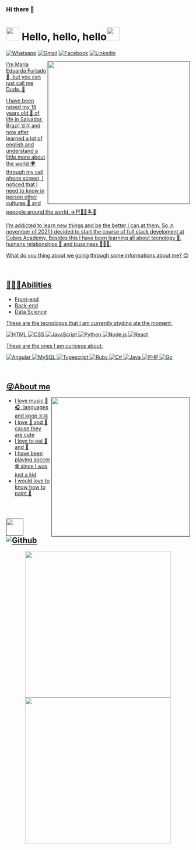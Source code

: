 ### Hi there 👋

<!--
**carlostsa10/carlostsa10** is a ✨ _special_ ✨ repository because its `README.md` (this file) appears on your GitHub profile.

Here are some ideas to get you started:

- 🔭 I’m currently working on ...
- 🌱 I’m currently learning ...
- 👯 I’m looking to collaborate on ...
- 🤔 I’m looking for help with ...
- 💬 Ask me about ...
- 📫 How to reach me: ...
- 😄 Pronouns: ...
- ⚡ Fun fact: ...
-->
<h1> <img src="https://image.pngaaa.com/160/62160-middle.png" width="36px"> Hello, hello, hello<img src="https://image.pngaaa.com/160/62160-middle.png" width="36px"> </h1>

<a href="http://api.whatsapp.com/send?1=pt_BR&phone=5561986084481" target="_blank"><img alt="Whatsapp" src="https://img.shields.io/badge/WhatsApp-25D366?style=for-the-badge&logo=whatsapp&logoColor=white" /></a>  <a href="https://mail.google.com/mail/u/carlostsa10@gmail.com" target="_blank"><img alt="Gmail" src="https://img.shields.io/badge/Gmail-D14836?style=for-the-badge&logo=gmail&logoColor=white" /></a> <a href="https://web.facebook.com/mrcarlost" target="_blank"><img alt="Facebook" src="https://img.shields.io/badge/Facebook-1877F2?style=for-the-badge&logo=facebook&logoColor=white" /></a>
<a href="https://www.linkedin.com/in/carlostsa/" target="_blank"><img alt="Linkedin" src="https://img.shields.io/badge/LinkedIn-0077B5?style=for-the-badge&logo=linkedin&logoColor=white" /></a> <a href="" target="_blank">
  
<img align='right' src='https://kpoplat.com/wp-content/uploads/2020/11/jungkook-gif.gif' width='390px'>

I'm Maria Eduarda Furtado 🌹, but you can just call me Duda. 🤟

I have been raised my 18 years old 🔞 of life in Salvador, Brazil 🇧🇷 and now after learned a lot of english and understand a little more about the world 🌍 through my cell phone screen, I noticed that I need to know in person other cultures 🎎 and pepople around the world. ✈️⛩️🗽🗼🏝️🏯

I'm addicted to learn new things and be the better I can at them. So in november of 2021 I decided to start the course of full stack develoment at Cubos Academy. Besides this I have been learning all about tecnology 🤖, humans relationships 🧠 and bussiness 👩🏽💸. 

What do you thing about we going through some informations about me? 😊

<br>

<h2>👩🏽‍🏫Abilities</h2>

-   Front-end 
-   Back-end 
-   Data Science 
  
These are the tecnologys that I am currently styding ate the moment:

<img alt="HTML" src="https://img.shields.io/badge/HTML5-E34F26?style=for-the-badge&logo=html5&logoColor=white" /> <img alt="CSS" src="https://img.shields.io/badge/CSS3-1572B6?style=for-the-badge&logo=css3&logoColor=white" /> <img alt="JavaScript" src="https://img.shields.io/badge/JavaScript-F7DF1E?style=for-the-badge&logo=javascript&logoColor=black" /> <img alt="Python" src="https://img.shields.io/badge/Python-3776AB?style=for-the-badge&logo=python&logoColor=white" /> <img alt="Node.js" src="https://img.shields.io/badge/Node.js-43853D?style=for-the-badge&logo=node.js&logoColor=white" /> <img alt="React" src="https://img.shields.io/badge/React-20232A?style=for-the-badge&logo=react&logoColor=61DAFB" /> 

These are the ones I am curiosos about:

<img alt="Angular" src="https://img.shields.io/badge/Angular-DD0031?style=for-the-badge&logo=angular&logoColor=white" /> <img alt="MySQL" src="https://img.shields.io/badge/MySQL-00000F?style=for-the-badge&logo=mysql&logoColor=white" /> <img alt="Typescript" src="https://img.shields.io/badge/TypeScript-007ACC?style=for-the-badge&logo=typescript&logoColor=white" /> <img alt="Ruby" src="https://img.shields.io/badge/Ruby-CC342D?style=for-the-badge&logo=ruby&logoColor=white" /> <img alt="C#" src="https://img.shields.io/badge/C%23-239120?style=for-the-badge&logo=c-sharp&logoColor=white" /> <img alt="Java" src="https://img.shields.io/badge/Java-ED8B00?style=for-the-badge&logo=java&logoColor=white" /> <img alt="PHP" src="https://img.shields.io/badge/PHP-777BB4?style=for-the-badge&logo=php&logoColor=white" /> <img alt="Go" src="https://img.shields.io/badge/Go-00ADD8?style=for-the-badge&logo=go&logoColor=white" />

<br>

<h2>😜About me</h2> 

<img align='right' src='https://pa1.narvii.com/6479/d370e5f18b1244a18345f7f53c8fae77668c3e46_hq.gif' width='380px'>

-   I love music 🎵🎧, languages and kpop 🇰🇷
-   I love 🐘 and 🐨 cause they are cute
-   I love to eat 🍣 and 🍟
-   I have been playing soccer ⚽ since I was just a kid
-   I would love to know how to paint 🎨
  
<br>

<h2> <img src="http://i2.wp.com/elephant.neckboltgames.com/wp-content/uploads/2015/10/snoke2d.gif" width="47px"> <img alt="Github" src="https://img.shields.io/badge/GitHub-100000?style=for-the-badge&logo=github&logoColor=white" /> </h2>

<div align="center">
  <a href="https://github.com/dudafurtado">
  <img width="400" src="https://github-readme-stats.vercel.app/api?username=dudafurtado&show_icons=true&theme=vision-friendly-dark&hide_border=true&include_all_commits=true&count_private=true"/>
  <img width="400" src="https://github-readme-stats.vercel.app/api/top-langs/?username=dudafurtado&layout=compact&langs_count=7&theme=vision-friendly-dark&hide_border=true"/>
</div>
